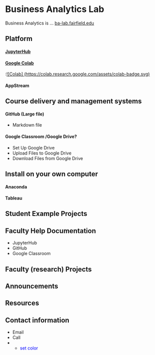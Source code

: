 # Business Analytics Lab

Business Analytics is ... [ba-lab.fairfield.edu](ba-lab.fairfield.edu)

## Platform
 
#### [JupyterHub](https://github.com/ypff/balab/blob/master/JupyterHub.md)

#### [Google Colab](http://colab.research.google.com)  
:[![Colab]
(https://colab.research.google.com/assets/colab-badge.svg)](https://colab.research.google.com/github/jakevdp/PythonDataScienceHandbook/blob/master/notebooks/Index.ipynb)

#### AppStream

## Course delivery and management systems

#### GitHub (Large file)
+ Markdown file

#### Google Classroom /Google Drive?
+ Set Up Google Drive
+ Upload Files to Google Drive
+ Download Files from Google Drive

## Install on your own computer

#### Anaconda
#### Tableau

## Student Example Projects
## Faculty Help Documentation
+ JupyterHub
+ GitHub
+ Google Classroom
## Faculty (research) Projects
## Announcements
## Resources
## Contact information
+ Email
+ Call
+ - <span style="color:blue"> set color </span>
